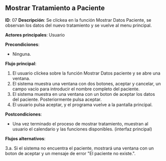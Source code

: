 ## Mostrar Tratamiento a Paciente

**ID**: 07
**Descripción**: Se clickea en la función Mostrar Datos Paciente, se observan los datos del nuevo tratamiento y se vuelve al menu principal.

**Actores principales**: Usuario

**Precondiciones**:
* Ninguna.

**Flujo principal**:
1. El usuario clickea sobre la función Mostrar Datos paciente y se abre una ventana.
1. El sistema muestra una ventana con dos botones, aceptar y cancelar, un campo vacío para introducir el nombre completo del paciente.  
1. El sistema muestra en una ventana con un boton de aceptar los datos del paciente. Posteriormente pulsa aceptar.
1. El usuario pulsa aceptar, y el programa vuelve a la pantalla principal.
 
**Postcondiciones**:

* Una vez terminado el proceso de mostrar tratamiento, muestran al usuario el calendario y las funciones disponibles. (interfaz principal)

**Flujos alternativos**:

3.a. Si el sistema no encuentra el paciente, mostrará una ventana con un boton de aceptar y un mensaje de error "El paciente no existe.".   
   

